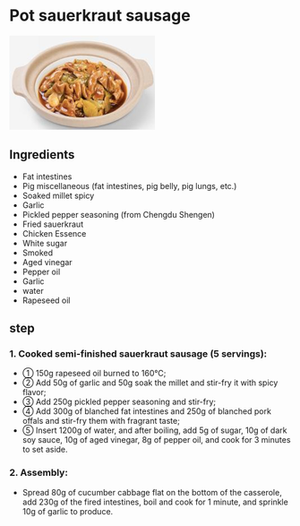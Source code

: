 # Pot sauerkraut sausage

![酸菜肥肠煲](/images/酸菜肥肠煲.png)

## Ingredients

- Fat intestines
- Pig miscellaneous (fat intestines, pig belly, pig lungs, etc.)
- Soaked millet spicy
- Garlic
- Pickled pepper seasoning (from Chengdu Shengen)
- Fried sauerkraut
- Chicken Essence
- White sugar
- Smoked
- Aged vinegar
- Pepper oil
- Garlic
- water
- Rapeseed oil

## step

### 1. Cooked semi-finished sauerkraut sausage (5 servings):

- ① 150g rapeseed oil burned to 160℃;
- ② Add 50g of garlic and 50g soak the millet and stir-fry it with spicy flavor;
- ③ Add 250g pickled pepper seasoning and stir-fry;
- ④ Add 300g of blanched fat intestines and 250g of blanched pork offals and stir-fry them with fragrant taste;
- ⑤ Insert 1200g of water, and after boiling, add 5g of sugar, 10g of dark soy sauce, 10g of aged vinegar, 8g of pepper oil, and cook for 3 minutes to set aside.

### 2. Assembly:

- Spread 80g of cucumber cabbage flat on the bottom of the casserole, add 230g of the fired intestines, boil and cook for 1 minute, and sprinkle 10g of garlic to produce.
